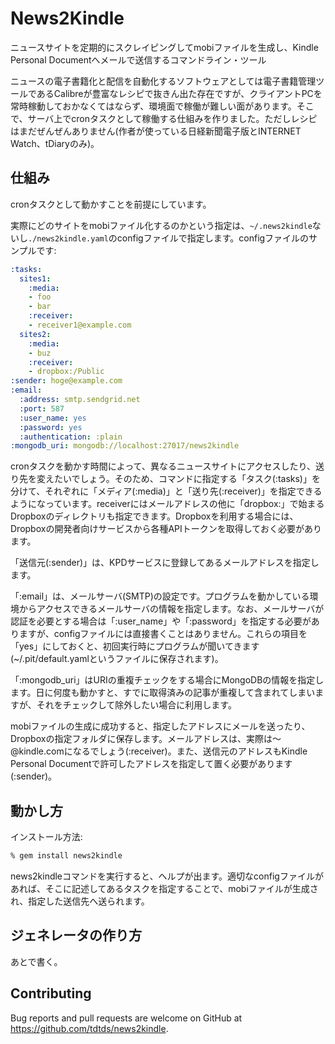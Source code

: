 # News2Kindle
ニュースサイトを定期的にスクレイピングしてmobiファイルを生成し、Kindle Personal Documentへメールで送信するコマンドライン・ツール

ニュースの電子書籍化と配信を自動化するソフトウェアとしては電子書籍管理ツールであるCalibreが豊富なレシピで抜きん出た存在ですが、クライアントPCを常時稼動しておかなくてはならず、環境面で稼働が難しい面があります。そこで、サーバ上でcronタスクとして稼働する仕組みを作りました。ただしレシピはまだぜんぜんありません(作者が使っている日経新聞電子版とINTERNET Watch、tDiaryのみ)。

## 仕組み
cronタスクとして動かすことを前提にしています。

実際にどのサイトをmobiファイル化するのかという指定は、`~/.news2kindle`ないし`./news2kindle.yaml`のconfigファイルで指定します。configファイルのサンプルです:

```yaml
:tasks:
  sites1:
    :media:
    - foo
    - bar
    :receiver:
    - receiver1@example.com
  sites2:
    :media:
    - buz
    :receiver:
    - dropbox:/Public
:sender: hoge@example.com
:email:
  :address: smtp.sendgrid.net
  :port: 587
  :user_name: yes
  :password: yes
  :authentication: :plain
:mongodb_uri: mongodb://localhost:27017/news2kindle
```

cronタスクを動かす時間によって、異なるニュースサイトにアクセスしたり、送り先を変えたいでしょう。そのため、コマンドに指定する「タスク(:tasks)」を分けて、それぞれに「メディア(:media)」と「送り先(:receiver)」を指定できるようになっています。receiverにはメールアドレスの他に「dropbox:」で始まるDropboxのディレクトリも指定できます。Dropboxを利用する場合には、Dropboxの開発者向けサービスから各種APIトークンを取得しておく必要があります。

「送信元(:sender)」は、KPDサービスに登録してあるメールアドレスを指定します。

「:email」は、メールサーバ(SMTP)の設定です。プログラムを動かしている環境からアクセスできるメールサーバの情報を指定します。なお、メールサーバが認証を必要とする場合は「:user_name」や「:password」を指定する必要がありますが、configファイルには直接書くことはありません。これらの項目を「yes」にしておくと、初回実行時にプログラムが聞いてきます(~/.pit/default.yamlというファイルに保存されます)。

「:mongodb_uri」はURIの重複チェックをする場合にMongoDBの情報を指定します。日に何度も動かすと、すでに取得済みの記事が重複して含まれてしまいますが、それをチェックして除外したい場合に利用します。

mobiファイルの生成に成功すると、指定したアドレスにメールを送ったり、Dropboxの指定フォルダに保存します。メールアドレスは、実際は〜@kindle.comになるでしょう(:receiver)。また、送信元のアドレスもKindle Personal Documentで許可したアドレスを指定して置く必要があります(:sender)。

## 動かし方
インストール方法:

```sh
% gem install news2kindle
```

news2kindleコマンドを実行すると、ヘルプが出ます。適切なconfigファイルがあれば、そこに記述してあるタスクを指定することで、mobiファイルが生成され、指定した送信先へ送られます。


## ジェネレータの作り方
あとで書く。

## Contributing

Bug reports and pull requests are welcome on GitHub at https://github.com/tdtds/news2kindle.
